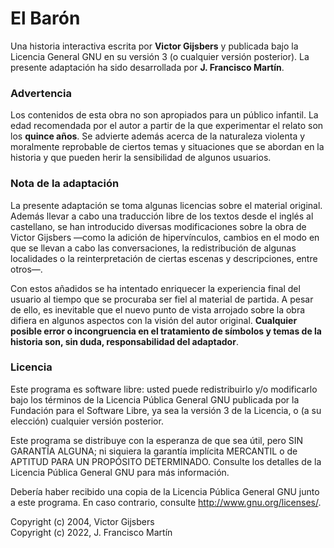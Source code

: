 # El Barón

Una historia interactiva escrita por **Victor Gijsbers** y publicada bajo la Licencia General GNU en su versión 3 (o cualquier versión posterior). La presente adaptación ha sido desarrollada por **J. Francisco Martín**.

### Advertencia

Los contenidos de esta obra no son apropiados para un público infantil. La edad recomendada por el autor a partir de la que experimentar el relato son los **quince años**. Se advierte además acerca de la naturaleza violenta y moralmente reprobable de ciertos temas y situaciones que se abordan en la historia y que pueden herir la sensibilidad de algunos usuarios.

### Nota de la adaptación

La presente adaptación se toma algunas licencias sobre el material original. Además llevar a cabo una traducción libre de los textos desde el inglés al castellano, se han introducido diversas modificaciones sobre la obra de Victor Gijsbers —como la adición de hipervínculos, cambios en el modo en que se llevan a cabo las conversaciones, la redistribución de algunas localidades o la reinterpretación de ciertas escenas y descripciones, entre otros—.

Con estos añadidos se ha intentado enriquecer la experiencia final del usuario al tiempo que se procuraba ser fiel al material de partida. A pesar de ello, es inevitable que el nuevo punto de vista arrojado sobre la obra difiera en algunos aspectos con la visión del autor original. **Cualquier posible error o incongruencia en el tratamiento de símbolos y temas de la historia son, sin duda, responsabilidad del adaptador**.

### Licencia

Este programa es software libre: usted puede redistribuirlo y/o modificarlo bajo los términos de la Licencia Pública General GNU publicada por la Fundación para el Software Libre, ya sea la versión 3 de la Licencia, o (a su elección) cualquier versión posterior.

Este programa se distribuye con la esperanza de que sea útil, pero SIN GARANTÍA ALGUNA; ni siquiera la garantía implícita MERCANTIL o de APTITUD PARA UN PROPÓSITO DETERMINADO. Consulte los detalles de la Licencia Pública General GNU para más información.

Debería haber recibido una copia de la Licencia Pública General GNU junto a este programa. En caso contrario, consulte <http://www.gnu.org/licenses/>.

Copyright (c) 2004, Victor Gijsbers  
Copyright (c) 2022, J. Francisco Martín
